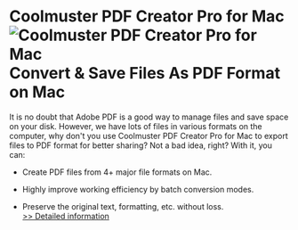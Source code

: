# Coolmuster PDF Creator Pro for Mac<br />![Coolmuster PDF Creator Pro for Mac](https://mycommerce.akamaized.net/api/pimages/P300882038/BIG/300882038.PNG)<br />Convert & Save Files As PDF Format on Mac

It is no doubt that Adobe PDF is a good way to manage files and save space on your disk. However, we have lots of files in various formats on the computer, why don't you use Coolmuster PDF Creator Pro for Mac to export files to PDF format for better sharing? Not a bad idea, right? With it, you can:

* Create PDF files from 4+ major file formats on Mac.

* Highly improve working efficiency by batch conversion modes.

* Preserve the original text, formatting, etc. without loss.<br />[>> Detailed information](https://secure.shareit.com/shareit/product.html?productid=300882038&affiliateid=200057808)